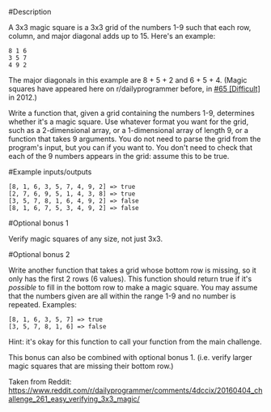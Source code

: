 #Description

A 3x3 magic square is a 3x3 grid of the numbers 1-9 such that each row, column, and major diagonal adds up to 15. Here's an example:

    8 1 6
    3 5 7
    4 9 2

The major diagonals in this example are 8 + 5 + 2 and 6 + 5 + 4. (Magic squares have appeared here on r/dailyprogrammer before, in [#65 [Difficult]](https://www.reddit.com/r/dailyprogrammer/comments/v3agk/6152012_challenge_65_difficult/) in 2012.)

Write a function that, given a grid containing the numbers 1-9, determines whether it's a magic square. Use whatever format you want for the grid, such as a 2-dimensional array, or a 1-dimensional array of length 9, or a function that takes 9 arguments. You do not need to parse the grid from the program's input, but you can if you want to. You don't need to check that each of the 9 numbers appears in the grid: assume this to be true.

#Example inputs/outputs

    [8, 1, 6, 3, 5, 7, 4, 9, 2] => true
    [2, 7, 6, 9, 5, 1, 4, 3, 8] => true
    [3, 5, 7, 8, 1, 6, 4, 9, 2] => false
    [8, 1, 6, 7, 5, 3, 4, 9, 2] => false

#Optional bonus 1

Verify magic squares of any size, not just 3x3.

#Optional bonus 2

Write another function that takes a grid whose bottom row is missing, so it only has the first 2 rows (6 values). This function should return true if it's *possible* to fill in the bottom row to make a magic square. You may assume that the numbers given are all within the range 1-9 and no number is repeated. Examples:

    [8, 1, 6, 3, 5, 7] => true
    [3, 5, 7, 8, 1, 6] => false

Hint: it's okay for this function to call your function from the main challenge.

This bonus can also be combined with optional bonus 1. (i.e. verify larger magic squares that are missing their bottom row.)

Taken from Reddit: https://www.reddit.com/r/dailyprogrammer/comments/4dccix/20160404_challenge_261_easy_verifying_3x3_magic/